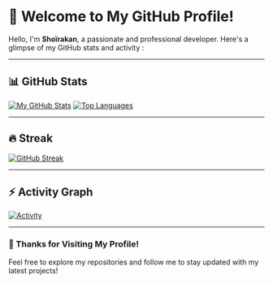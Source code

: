 # 👋 Welcome to My GitHub Profile!

Hello, I'm **Shoïrakan**, a passionate and professional developer. Here's a glimpse of my GitHub stats and activity :

---

## 📊 **GitHub Stats**

[![My GitHub Stats](https://github-readme-stats.vercel.app/api?username=shoirakan-td)](https://github.com/anuraghazra/github-readme-stats)
[![Top Languages](https://github-readme-stats.vercel.app/api/top-langs/?username=shoirakan-td)](https://github.com/anuraghazra/github-readme-stats)

---

## 🔥 **Streak**
[![GitHub Streak](https://streak-stats.demolab.com?user=shoirakan-td&border_radius=4&short_numbers=true)](https://git.io/streak-stats)

---

## ⚡ **Activity Graph**

[![Activity](https://github-readme-activity-graph.vercel.app/graph?username=shoirakan-td&theme=reacct)](https://github.com/ashutosh00710/github-readme-activity-graph)

---

### 🎉 Thanks for Visiting My Profile!
Feel free to explore my repositories and follow me to stay updated with my latest projects!
